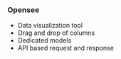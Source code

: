 ### Opensee

 - Data visualization tool
 - Drag and drop of columns
 - Dedicated models
 - API based request and response